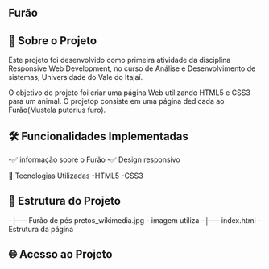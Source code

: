 ## Furão
## 📌 Sobre o Projeto
Este projeto foi desenvolvido como primeira atividade da disciplina Responsive Web Development, no curso de Análise e Desenvolvimento de sistemas, Universidade do Vale do Itajaí.

O objetivo do projeto foi criar uma página Web utilizando HTML5 e CSS3 para um animal. O projetop consiste em uma página dedicada ao Furão(Mustela putorius furo).

## 🛠️ Funcionalidades Implementadas
-✅ informação sobre o Furão 
-✅ Design responsivo

🧩 Tecnologias Utilizadas
-HTML5
-CSS3

## 🚀 Estrutura do Projeto
-├── Furão de pés pretos_wikimedia.jpg - imagem utiliza
-├── index.html - Estrutura da página

## 🌐 Acesso ao Projeto




